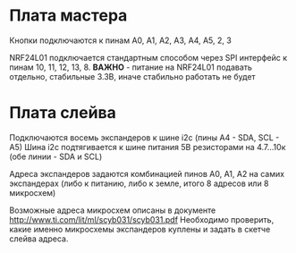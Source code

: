 # Плата мастера
Кнопки подключаются к пинам A0, А1, А2, А3, А4, A5, 2, 3

NRF24L01 подключается стандартным способом через SPI интерфейс к пинам 10, 11, 12, 13, 8. **ВАЖНО** - питание на NRF24L01 подавать отдельно, стабильные 3.3В, иначе стабильно работать не будет

# Плата слейва
Подключаются восемь экспандеров к шине i2c (пины A4 - SDA, SCL - A5)
Шина i2c подтягивается к шине питания 5В резисторами на 4.7...10к (обе линии - SDA и SCL)

Адреса экспандеров задаются комбинацией пинов А0, А1, А2 на самих экспандерах (либо к питанию, либо к земле, итого 8 адресов или 8 микросхем)

Возможные адреса микросхем описаны в документе http://www.ti.com/lit/ml/scyb031/scyb031.pdf
Необходимо проверить, какие именно микросхемы экспандеров куплены и задать в скетче слейва адреса.
